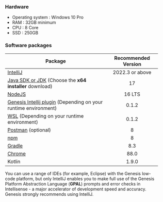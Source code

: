 ### Hardware

* Operating system : Windows 10 Pro
* RAM : 32GB minimum
* CPU : 8 Core
* SSD : 250GB

### Software packages

| Package	                                                                                                       |  Recommended Version   | 
|----------------------------------------------------------------------------------------------------------------|:------------------:|
| [IntelliJ](https://www.jetbrains.com/idea/download/?fromIDE=#section=windows)	                                 | 2022.3 or above    |
| [Java SDK or JDK](https://www.oracle.com/java/technologies/downloads/) (Choose the **x64 installer** download) |         17         |
| [NodeJS](https://nodejs.org/download/release/latest-gallium/)                                                  |       16 LTS       |
| [Genesis Intellij plugin](../../../server/tooling/intellij-plugin/) (Depending on your runtime environment)    |        0.1.2       |
| [WSL](https://learn.microsoft.com/en-us/windows/wsl/install) (Depending on your runtime environment)           |        0.1.2       |
| [Postman](https://www.postman.com/downloads/) (optional)	                                                      |         8          | 
| [npm](https://docs.npmjs.com/cli/v6/commands/npm-install)                                                      | 8                  |
| [Gradle](https://gradle.org/install/)                                                                          | 8.3                |
| [Chrome](https://www.google.com/intl/pt-BR/chrome/)                                                            | 88.0               |
| Kotlin                                                                                                         | 1.9.0             |       

You can use a range of IDEs (for example, Eclipse) with the Genesis low-code platform, but only IntelliJ enables you to make full use of the Genesis Platform Abstraction Language (**GPAL**) prompts and error checks in Intellisense - a major accelerator of development speed and accuracy. Genesis strongly recommends using IntelliJ.

